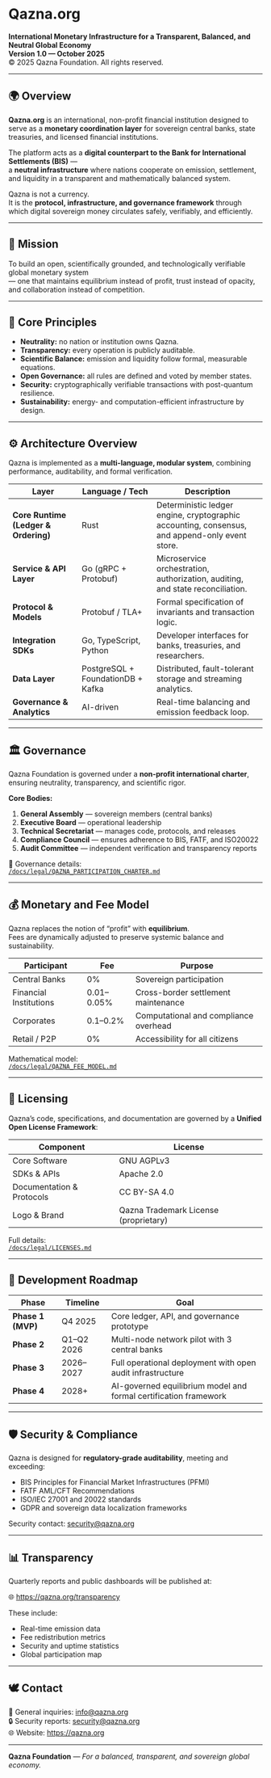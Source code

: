 # Qazna.org  
**International Monetary Infrastructure for a Transparent, Balanced, and Neutral Global Economy**  
**Version 1.0 — October 2025**  
© 2025 Qazna Foundation. All rights reserved.

---

## 🌍 Overview

**Qazna.org** is an international, non-profit financial institution designed to serve as a **monetary coordination layer** for sovereign central banks, state treasuries, and licensed financial institutions.

The platform acts as a **digital counterpart to the Bank for International Settlements (BIS)** —  
a **neutral infrastructure** where nations cooperate on emission, settlement, and liquidity in a transparent and mathematically balanced system.

Qazna is not a currency.  
It is the **protocol, infrastructure, and governance framework** through which digital sovereign money circulates safely, verifiably, and efficiently.

---

## 🎯 Mission

To build an open, scientifically grounded, and technologically verifiable global monetary system  
— one that maintains equilibrium instead of profit, trust instead of opacity,  
and collaboration instead of competition.

---

## 🧩 Core Principles

- **Neutrality:** no nation or institution owns Qazna.  
- **Transparency:** every operation is publicly auditable.  
- **Scientific Balance:** emission and liquidity follow formal, measurable equations.  
- **Open Governance:** all rules are defined and voted by member states.  
- **Security:** cryptographically verifiable transactions with post-quantum resilience.  
- **Sustainability:** energy- and computation-efficient infrastructure by design.

---

## ⚙️ Architecture Overview

Qazna is implemented as a **multi-language, modular system**, combining performance, auditability, and formal verification.

| Layer | Language / Tech | Description |
|-------|------------------|--------------|
| **Core Runtime (Ledger & Ordering)** | Rust | Deterministic ledger engine, cryptographic accounting, consensus, and append-only event store. |
| **Service & API Layer** | Go (gRPC + Protobuf) | Microservice orchestration, authorization, auditing, and state reconciliation. |
| **Protocol & Models** | Protobuf / TLA+ | Formal specification of invariants and transaction logic. |
| **Integration SDKs** | Go, TypeScript, Python | Developer interfaces for banks, treasuries, and researchers. |
| **Data Layer** | PostgreSQL + FoundationDB + Kafka | Distributed, fault-tolerant storage and streaming analytics. |
| **Governance & Analytics** | AI-driven | Real-time balancing and emission feedback loop. |

---

## 🏛️ Governance

Qazna Foundation is governed under a **non-profit international charter**, ensuring neutrality, transparency, and scientific rigor.

**Core Bodies:**
1. **General Assembly** — sovereign members (central banks)  
2. **Executive Board** — operational leadership  
3. **Technical Secretariat** — manages code, protocols, and releases  
4. **Compliance Council** — ensures adherence to BIS, FATF, and ISO20022  
5. **Audit Committee** — independent verification and transparency reports

📜 Governance details:  
[`/docs/legal/QAZNA_PARTICIPATION_CHARTER.md`](./docs/legal/QAZNA_PARTICIPATION_CHARTER.md)

---

## 💰 Monetary and Fee Model

Qazna replaces the notion of “profit” with **equilibrium**.  
Fees are dynamically adjusted to preserve systemic balance and sustainability.

| Participant | Fee | Purpose |
|--------------|-----|----------|
| Central Banks | 0% | Sovereign participation |
| Financial Institutions | 0.01–0.05% | Cross-border settlement maintenance |
| Corporates | 0.1–0.2% | Computational and compliance overhead |
| Retail / P2P | 0% | Accessibility for all citizens |

Mathematical model:  
[`/docs/legal/QAZNA_FEE_MODEL.md`](./docs/legal/QAZNA_FEE_MODEL.md)

---

## 📜 Licensing

Qazna’s code, specifications, and documentation are governed by a **Unified Open License Framework**:

| Component | License |
|------------|----------|
| Core Software | GNU AGPLv3 |
| SDKs & APIs | Apache 2.0 |
| Documentation & Protocols | CC BY-SA 4.0 |
| Logo & Brand | Qazna Trademark License (proprietary) |

Full details:  
[`/docs/legal/LICENSES.md`](./docs/legal/LICENSES.md)

---

## 🧰 Development Roadmap

| Phase | Timeline | Goal |
|--------|-----------|------|
| **Phase 1 (MVP)** | Q4 2025 | Core ledger, API, and governance prototype |
| **Phase 2** | Q1–Q2 2026 | Multi-node network pilot with 3 central banks |
| **Phase 3** | 2026–2027 | Full operational deployment with open audit infrastructure |
| **Phase 4** | 2028+ | AI-governed equilibrium model and formal certification framework |

---

## 🛡️ Security & Compliance

Qazna is designed for **regulatory-grade auditability**, meeting and exceeding:
- BIS Principles for Financial Market Infrastructures (PFMI)
- FATF AML/CFT Recommendations
- ISO/IEC 27001 and 20022 standards
- GDPR and sovereign data localization frameworks

Security contact: [security@qazna.org](mailto:security@qazna.org)

---

## 📊 Transparency

Quarterly reports and public dashboards will be published at:

🌐 https://qazna.org/transparency

These include:
- Real-time emission data  
- Fee redistribution metrics  
- Security and uptime statistics  
- Global participation map

---

## 🕊️ Contact

📧 General inquiries: info@qazna.org  
🔒 Security reports: security@qazna.org  
🌐 Website: https://qazna.org

---

**Qazna Foundation** — *For a balanced, transparent, and sovereign global economy.*
